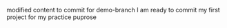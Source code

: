 modified content to commit for demo-branch  I am ready to commit my first project for my practice puprose